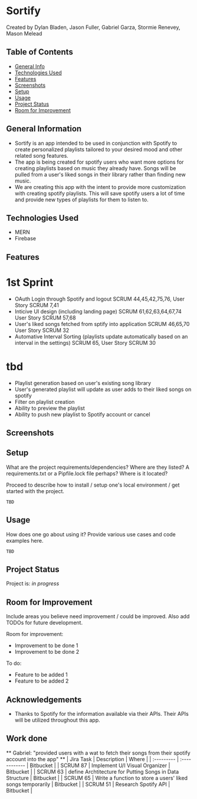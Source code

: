 # Sortify
  Created by Dylan Bladen, Jason Fuller, Gabriel Garza, Stormie Renevey, Mason Melead
	
## Table of Contents
* [General Info](#general-information)
* [Technologies Used](#technologies-used)
* [Features](#features)
* [Screenshots](#screenshots)
* [Setup](#setup)
* [Usage](#usage)
* [Project Status](#project-status)
* [Room for Improvement](#room-for-improvement)


## General Information
- Sortify is an app intended to be used in conjunction with Spotify to create personalized playlists tailored to your desired mood and other related song features. 
- The app is being created for spotify users who want more options for creating playlists based on music they already have. Songs will be pulled from a user's liked songs in their library rather than finding new music.
- We are creating this app with the intent to provide more customization with creating spotify playlists. This will save spotify users a lot of time and provide new types of playlists for them to listen to.


## Technologies Used
- MERN
- Firebase


## Features
# 1st Sprint
*  OAuth Login through Spotify and logout SCRUM 44,45,42,75,76, User Story SCRUM 7,41
*  Inticive UI design (including landing page) SCRUM 61,62,63,64,67,74 User Story SCRUM 57,68
*  User's liked songs fetched from sptify into application SCRUM 46,65,70 User Story SCRUM 32
*  Automative Interval Sorting (playlists update automatically based on an interval in the settings) SCRUM 65, User Story SCRUM 30
# tbd
*  Playlist generation based on user's existing song library
*  User's generated playlist will update as user adds to their liked songs on spotify
*  Filter on playlist creation
*  Ability to preview the playlist
*  Ability to push new playlist to Spotify account or cancel


## Screenshots



## Setup
What are the project requirements/dependencies? Where are they listed? A requirements.txt or a Pipfile.lock file perhaps? Where is it located?

Proceed to describe how to install / setup one's local environment / get started with the project.

`TBD`


## Usage
How does one go about using it?
Provide various use cases and code examples here.

`TBD`


## Project Status
Project is: _in progress_


## Room for Improvement
Include areas you believe need improvement / could be improved. Also add TODOs for future development.

Room for improvement:
- Improvement to be done 1
- Improvement to be done 2

To do:
- Feature to be added 1
- Feature to be added 2


## Acknowledgements
- Thanks to Spotify for the information available via their APIs. Their APIs will be utilized throughout this app.

## Work done

** Gabriel: "provided users with a wat to fetch their songs from their spotify account into the app" **
| Jira Task     |                    Description                                 | Where     |
| :---------    | :------------ 												 | Bitbucket |
| SCRUM 87      | Implement U/I Visual Organizer 								 | Bitbucket |
| SCRUM 63      | define Archtitecture for Putting Songs in Data Structure	     | Bitbucket |
| SCRUM 65      | Write a function to store a users' liked songs temporarily     | Bitbucket |
| SCRUM 51      | Research Spotify API 											 | Bitbucket |